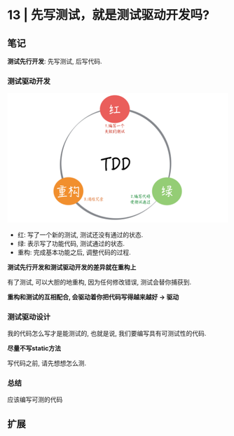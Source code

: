 # 13 | 先写测试，就是测试驱动开发吗?

## 笔记

**测试先行开发**: 先写测试, 后写代码.

### 测试驱动开发

![](./img/13_01.png)

* 红: 写了一个新的测试, 测试还没有通过的状态.
* 绿: 表示写了功能代码, 测试通过的状态.
* 重构: 完成基本功能之后, 调整代码的过程.

**测试先行开发和测试驱动开发的差异就在重构上**

有了测试, 可以大胆的地重构, 因为任何修改错误, 测试会替你捕获到.

**重构和测试的互相配合, 会驱动着你把代码写得越来越好 -> 驱动**

### 测试驱动设计

我的代码怎么写才是能测试的, 也就是说, 我们要编写具有可测试性的代码.

**尽量不写static方法**

写代码之前, 请先想想怎么测.

### 总结 

应该编写可测的代码

## 扩展